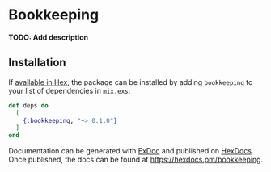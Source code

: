 # Bookkeeping

**TODO: Add description**

## Installation

If [available in Hex](https://hex.pm/docs/publish), the package can be installed
by adding `bookkeeping` to your list of dependencies in `mix.exs`:

```elixir
def deps do
  [
    {:bookkeeping, "~> 0.1.0"}
  ]
end
```

Documentation can be generated with [ExDoc](https://github.com/elixir-lang/ex_doc)
and published on [HexDocs](https://hexdocs.pm). Once published, the docs can
be found at <https://hexdocs.pm/bookkeeping>.

